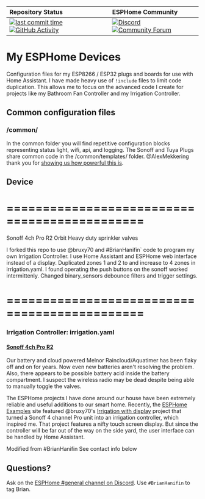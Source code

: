 | Repository Status | ESPHome Community |
| :--- | :--- |
| [![last commit time][github-last-commit]][github-master] [![GitHub Activity][commits-shield]][commits] | [![Discord][discord-shield]][discord] [![Community Forum][discourse-shield]][discourse]  | 
 
# My ESPHome Devices
Configuration files for my ESP8266 / ESP32 plugs and boards for use with Home Assistant. I have made heavy use of `!include` files to limit code duplication. This allows me to focus on the advanced code I create for projects like my Bathroom Fan Controller and my Irrigation Controller.

## Common configuration files
### /common/
In the common folder you will find repetitive configuration blocks representing status light, wifi, api, and logging. The Sonoff and Tuya Plugs share common code in the /common/templates/ folder. @AlexMekkering thank you for [showing us how powerful this is][config-includes].

## Device
  # ============================================= #
Sonoff 4ch Pro R2
Orbit Heavy duty sprinkler valves
  
I forked this repo to use @bruxy70 and #BrianHanifin` code to program my own Irrigation Controller. I use Home Assistant and ESPHome web interface instead of a display. Duplicated zones 1 and 2 to and increase to 4 zones in irrigation.yaml. 
I found operating the push buttons on the sonoff worked intermittenly. Changed binary_sensors debounce filters and trigger settings.
  # ============================================= #

### Irrigation Controller: irrigation.yaml
#### [Sonoff 4ch Pro R2][esphome-sonoff4pro]
Our battery and cloud powered Melnor Raincloud/Aquatimer has been flaky off and on for years. Now even new batteries aren't resolving the problem. Also, there appears to be possible battery acid inside the battery compartment. I suspect the wireless radio may be dead despite being able to manually toggle the valves.

The ESPHome projects I have done around our house have been extremely reliable and useful additions to our smart home. Recently, the [ESPHome Examples][esphome-examples] site featured @bruxy70's [Irrigation with display][irrigation-with-display] project that turned a Sonoff 4 channel Pro unit into an irrigation controller, which inspired me. That project features a nifty touch screen display. But since the controller will be far out of the way on the side yard, the user interface can be handled by Home Assistant.

Modified from #BrianHanifin
See contact info below
## Questions?
Ask on the [ESPHome #general channel on Discord][discord]. Use `#BrianHanifin` to tag Brian.


[commits-shield]: https://img.shields.io/github/commit-activity/m/brianhanifin/esphome-config.svg
[commits]: https://github.com/brianhanifin/esphome-config/commits/master
[github-last-commit]: https://img.shields.io/github/last-commit/BrianHanifin/esphome-config.svg?style=plasticr
[github-master]: https://github.com/BrianHanifin/esphome-config/commits/master
[discord-shield]: https://img.shields.io/discord/330944238910963714.svg?logo=discord&color=7289da
[discord]: https://discord.gg/A7SaaSC
[discourse-shield]: https://img.shields.io/discourse/topics?color=46B4ED&label=community&logo=discourse&logoColor=46B4ED&server=https%3A%2F%2Fcommunity.home-assistant.io
[discourse]: https://community.home-assistant.io/u/brianhanifin/summary

[esphome-ble-hub]:https://esphome.io/components/esp32_ble_tracker.html
[esphome-sonoff4pro]:https://esphome.io/devices/sonoff_4ch.html
[esphome-sonoff-basic]:https://esphome.io/devices/sonoff_basic.html
[esphome-examples]:https://esphome.io/guides/diy.html
[config-includes]:https://github.com/AlexMekkering/esphome-config
[irrigation-with-display]:https://github.com/bruxy70/Irrigation-with-display
